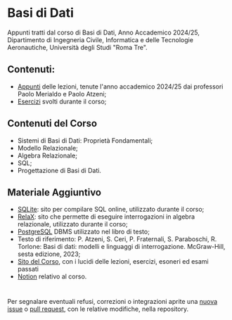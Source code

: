 # Basi di Dati
Appunti tratti dal corso di Basi di Dati, Anno Accademico 2024/25, Dipartimento di Ingegneria Civile, Informatica e delle Tecnologie Aeronautiche, Università degli Studi "Roma Tre". 

## Contenuti:
- [Appunti](Basi_di_Dati.pdf) delle lezioni, tenute l'anno accademico 2024/25 dai professori Paolo Merialdo e Paolo Atzeni;
- [Esercizi](Esercizi/) svolti durante il corso;

## Contenuti del Corso
- Sistemi di Basi di Dati: Proprietà Fondamentali;
- Modello Relazionale;
- Algebra Relazionale;
- SQL;
- Progettazione di Basi di Dati.

## Materiale Aggiuntivo
- [SQLite](https://sqliteonline.com/): sito per compilare SQL online, utilizzato durante il corso;
- [RelaX](https://dbis-uibk.github.io/relax/landing): sito che permette di eseguire interrogazioni in algebra relazionale, utilizzato durante il corso;
- [PostgreSQL](https://www.postgresql.org/) DBMS utilizzato nel libro di testo;
- Testo di riferimento: P. Atzeni, S. Ceri, P. Fraternali, S. Paraboschi, R. Torlone: Basi di dati: modelli e linguaggi di interrogazione. McGraw-Hill, sesta edizione, 2023;
- [Sito del Corso](http://atzeni.dia.uniroma3.it/didattica/BDN/20242025/BDNindex.html), con i lucidi delle lezioni, esercizi, esoneri ed esami passati
- [Notion](https://certain-sweater-2c3.notion.site/Basi-di-Dati-I-37bbf59ff5804f32a1a5e4d2b6856501) relativo al corso. 

#
Per segnalare eventuali refusi, correzioni o integrazioni aprite una [nuova issue](https://github.com/00Darxk/Basi-di-Dati/issues/new/choose) o [pull request](https://github.com/00Darxk/Basi-di-Dati/pulls), con le relative modifiche, nella repository.